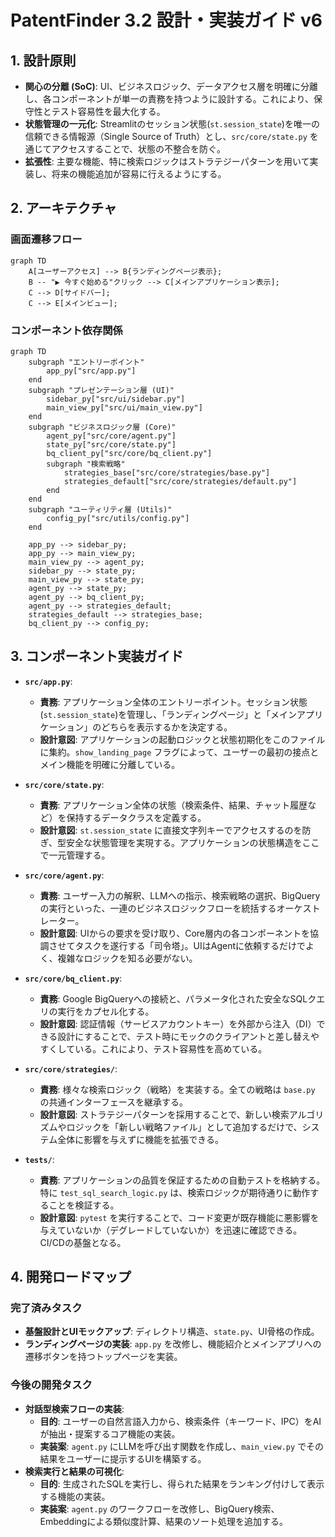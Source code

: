 # PatentFinder 3.2 設計・実装ガイド v6

## 1. 設計原則

-   **関心の分離 (SoC)**: UI、ビジネスロジック、データアクセス層を明確に分離し、各コンポーネントが単一の責務を持つように設計する。これにより、保守性とテスト容易性を最大化する。
-   **状態管理の一元化**: Streamlitのセッション状態(`st.session_state`)を唯一の信頼できる情報源（Single Source of Truth）とし、`src/core/state.py` を通じてアクセスすることで、状態の不整合を防ぐ。
-   **拡張性**: 主要な機能、特に検索ロジックはストラテジーパターンを用いて実装し、将来の機能追加が容易に行えるようにする。

## 2. アーキテクチャ

### 画面遷移フロー
```mermaid
graph TD
    A[ユーザーアクセス] --> B{ランディングページ表示};
    B -- "▶ 今すぐ始める"クリック --> C[メインアプリケーション表示];
    C --> D[サイドバー];
    C --> E[メインビュー];
```

### コンポーネント依存関係
```mermaid
graph TD
    subgraph "エントリーポイント"
        app_py["src/app.py"]
    end
    subgraph "プレゼンテーション層 (UI)"
        sidebar_py["src/ui/sidebar.py"]
        main_view_py["src/ui/main_view.py"]
    end
    subgraph "ビジネスロジック層 (Core)"
        agent_py["src/core/agent.py"]
        state_py["src/core/state.py"]
        bq_client_py["src/core/bq_client.py"]
        subgraph "検索戦略"
            strategies_base["src/core/strategies/base.py"]
            strategies_default["src/core/strategies/default.py"]
        end
    end
    subgraph "ユーティリティ層 (Utils)"
        config_py["src/utils/config.py"]
    end

    app_py --> sidebar_py;
    app_py --> main_view_py;
    main_view_py --> agent_py;
    sidebar_py --> state_py;
    main_view_py --> state_py;
    agent_py --> state_py;
    agent_py --> bq_client_py;
    agent_py --> strategies_default;
    strategies_default --> strategies_base;
    bq_client_py --> config_py;
```

## 3. コンポーネント実装ガイド

-   **`src/app.py`**:
    -   **責務**: アプリケーション全体のエントリーポイント。セッション状態(`st.session_state`)を管理し、「ランディングページ」と「メインアプリケーション」のどちらを表示するかを決定する。
    -   **設計意図**: アプリケーションの起動ロジックと状態初期化をこのファイルに集約。`show_landing_page` フラグによって、ユーザーの最初の接点とメイン機能を明確に分離している。

-   **`src/core/state.py`**:
    -   **責務**: アプリケーション全体の状態（検索条件、結果、チャット履歴など）を保持するデータクラスを定義する。
    -   **設計意図**: `st.session_state` に直接文字列キーでアクセスするのを防ぎ、型安全な状態管理を実現する。アプリケーションの状態構造をここで一元管理する。

-   **`src/core/agent.py`**:
    -   **責務**: ユーザー入力の解釈、LLMへの指示、検索戦略の選択、BigQueryの実行といった、一連のビジネスロジックフローを統括するオーケストレーター。
    -   **設計意図**: UIからの要求を受け取り、Core層内の各コンポーネントを協調させてタスクを遂行する「司令塔」。UIはAgentに依頼するだけでよく、複雑なロジックを知る必要がない。

-   **`src/core/bq_client.py`**:
    -   **責務**: Google BigQueryへの接続と、パラメータ化された安全なSQLクエリの実行をカプセル化する。
    -   **設計意図**: 認証情報（サービスアカウントキー）を外部から注入（DI）できる設計にすることで、テスト時にモックのクライアントと差し替えやすくしている。これにより、テスト容易性を高めている。

-   **`src/core/strategies/`**:
    -   **責務**: 様々な検索ロジック（戦略）を実装する。全ての戦略は `base.py` の共通インターフェースを継承する。
    -   **設計意図**: ストラテジーパターンを採用することで、新しい検索アルゴリズムやロジックを「新しい戦略ファイル」として追加するだけで、システム全体に影響を与えずに機能を拡張できる。

-   **`tests/`**:
    -   **責務**: アプリケーションの品質を保証するための自動テストを格納する。特に `test_sql_search_logic.py` は、検索ロジックが期待通りに動作することを検証する。
    -   **設計意図**: `pytest` を実行することで、コード変更が既存機能に悪影響を与えていないか（デグレードしていないか）を迅速に確認できる。CI/CDの基盤となる。

## 4. 開発ロードマップ

### 完了済みタスク
-   **基盤設計とUIモックアップ**: ディレクトリ構造、`state.py`、UI骨格の作成。
-   **ランディングページの実装**: `app.py` を改修し、機能紹介とメインアプリへの遷移ボタンを持つトップページを実装。

### 今後の開発タスク
-   **対話型検索フローの実装**:
    -   **目的**: ユーザーの自然言語入力から、検索条件（キーワード、IPC）をAIが抽出・提案するコア機能の実装。
    -   **実装案**: `agent.py` にLLMを呼び出す関数を作成し、`main_view.py` でその結果をユーザーに提示するUIを構築する。
-   **検索実行と結果の可視化**:
    -   **目的**: 生成されたSQLを実行し、得られた結果をランキング付けして表示する機能の実装。
    -   **実装案**: `agent.py` のワークフローを改修し、BigQuery検索、Embeddingによる類似度計算、結果のソート処理を追加する。
